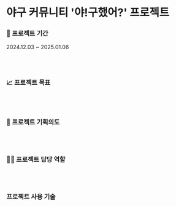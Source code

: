 # 야구 커뮤니티 '야!구했어?' 프로젝트

<h3>📆 프로젝트 기간</h3>
<div>
2024.12.03 ~ 2025.01.06
</div>

<br><br>

<h3>📈 프로젝트 목표</h3>
<div>

</div>

<br><br>

<h3>📝 프로젝트 기획의도</h3>
<div>
  
</div>

<br><br>

<h3>👨‍💻 프로젝트 담당 역할</h3>
<div>
  
</div>

<br><br>

<h3>프로젝트 사용 기술</h3>
<div>
  
</div>

<br><br>
